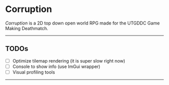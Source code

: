 # Corruption

*Corruption* is a 2D top down open world RPG made for the UTGDDC Game Making Deathmatch.

***

## TODOs

- [ ] Optimize tilemap rendering (it is super slow right now)
- [ ] Console to show info (use ImGui wrapper)
- [ ] Visual profiling tools

***
